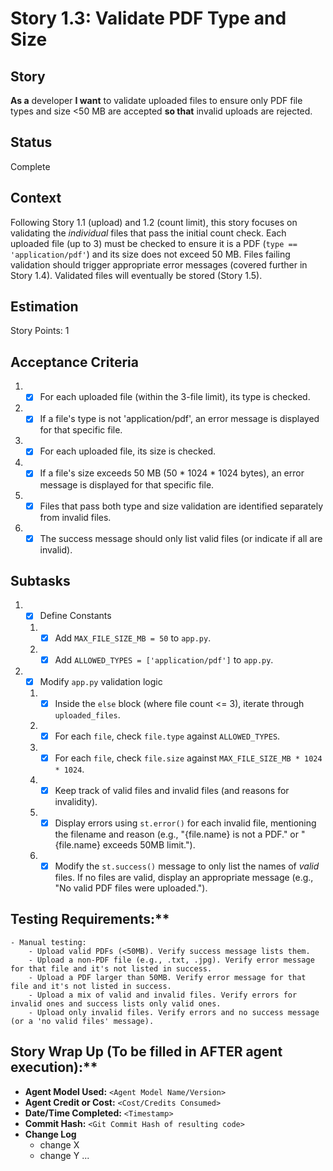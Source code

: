 # Story 1.3: Validate PDF Type and Size

## Story

**As a** developer
**I want** to validate uploaded files to ensure only PDF file types and size <50 MB are accepted
**so that** invalid uploads are rejected.

## Status

Complete

## Context

Following Story 1.1 (upload) and 1.2 (count limit), this story focuses on validating the *individual* files that pass the initial count check. Each uploaded file (up to 3) must be checked to ensure it is a PDF (`type == 'application/pdf'`) and its size does not exceed 50 MB. Files failing validation should trigger appropriate error messages (covered further in Story 1.4). Validated files will eventually be stored (Story 1.5).

## Estimation

Story Points: 1

## Acceptance Criteria

1.  - [x] For each uploaded file (within the 3-file limit), its type is checked.
2.  - [x] If a file's type is not 'application/pdf', an error message is displayed for that specific file.
3.  - [x] For each uploaded file, its size is checked.
4.  - [x] If a file's size exceeds 50 MB (50 * 1024 * 1024 bytes), an error message is displayed for that specific file.
5.  - [x] Files that pass both type and size validation are identified separately from invalid files.
6.  - [x] The success message should only list valid files (or indicate if all are invalid).

## Subtasks

1. - [x] Define Constants
   1. - [x] Add `MAX_FILE_SIZE_MB = 50` to `app.py`.
   2. - [x] Add `ALLOWED_TYPES = ['application/pdf']` to `app.py`.
2. - [x] Modify `app.py` validation logic
   1. - [x] Inside the `else` block (where file count <= 3), iterate through `uploaded_files`.
   2. - [x] For each `file`, check `file.type` against `ALLOWED_TYPES`.
   3. - [x] For each `file`, check `file.size` against `MAX_FILE_SIZE_MB * 1024 * 1024`.
   4. - [x] Keep track of valid files and invalid files (and reasons for invalidity).
   5. - [x] Display errors using `st.error()` for each invalid file, mentioning the filename and reason (e.g., "{file.name} is not a PDF." or "{file.name} exceeds 50MB limit.").
   6. - [x] Modify the `st.success()` message to only list the names of *valid* files. If no files are valid, display an appropriate message (e.g., "No valid PDF files were uploaded.").

## Testing Requirements:**

    - Manual testing:
        - Upload valid PDFs (<50MB). Verify success message lists them.
        - Upload a non-PDF file (e.g., .txt, .jpg). Verify error message for that file and it's not listed in success.
        - Upload a PDF larger than 50MB. Verify error message for that file and it's not listed in success.
        - Upload a mix of valid and invalid files. Verify errors for invalid ones and success lists only valid ones.
        - Upload only invalid files. Verify errors and no success message (or a 'no valid files' message).

## Story Wrap Up (To be filled in AFTER agent execution):**

- **Agent Model Used:** `<Agent Model Name/Version>`
- **Agent Credit or Cost:** `<Cost/Credits Consumed>`
- **Date/Time Completed:** `<Timestamp>`
- **Commit Hash:** `<Git Commit Hash of resulting code>`
- **Change Log**
  - change X
  - change Y
    ... 